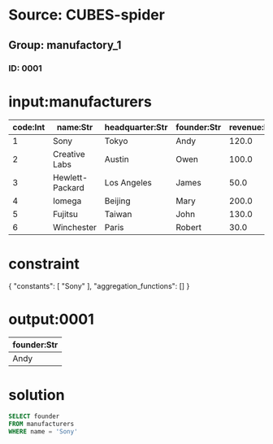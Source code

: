 # Source: CUBES-spider
## Group: manufactory_1
### ID: 0001

# input:manufacturers

| code:Int | name:Str | headquarter:Str | founder:Str | revenue:Dbl |
|---|---|---|---|---|
| 1 | Sony | Tokyo | Andy | 120.0 |
| 2 | Creative Labs | Austin | Owen | 100.0 |
| 3 | Hewlett-Packard | Los Angeles | James | 50.0 |
| 4 | Iomega | Beijing | Mary | 200.0 |
| 5 | Fujitsu | Taiwan | John | 130.0 |
| 6 | Winchester | Paris | Robert | 30.0 |

# constraint

{
  "constants": [
    "Sony"
  ],
  "aggregation_functions": []
}

# output:0001

| founder:Str |
|---|
| Andy |

# solution

```sql
SELECT founder
FROM manufacturers
WHERE name = 'Sony'
```
